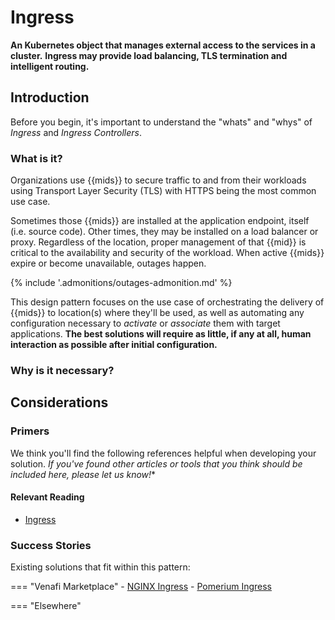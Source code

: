 #  Ingress

<!-- **Ingress controllers are specialized load balancers for Kubernetes and other containerized environments.** -->

<!-- We can justify the inclusion of "ingress" because ingress is a known entity in JSS. -->

**An Kubernetes object that manages external access to the services in a cluster.**
**Ingress may provide load balancing, TLS termination and intelligent routing.**

## Introduction

Before you begin, it's important to understand the "whats" and "whys" of *Ingress* and *Ingress Controllers*. 

### What is it?

Organizations use {{mids}} to secure traffic to and from their workloads using Transport Layer Security (TLS) with HTTPS being the most common use case.

Sometimes those {{mids}} are installed at the application endpoint, itself (i.e. source code). 
Other times, they may be installed on a load balancer or proxy.
Regardless of the location, proper management of that {{mid}} is critical to the availability and security of the workload.
When active {{mids}} expire or become unavailable, outages happen.

{% include '.admonitions/outages-admonition.md' %}

This design pattern focuses on the use case of orchestrating the delivery of {{mids}} to location(s) where they'll be used, as well as automating any configuration necessary to *activate* or *associate* them with target applications.
**The best solutions will require as little, if any at all, human interaction as possible after initial configuration.**

### Why is it necessary?


## Considerations



<!-- ##### Questions to guide us:

- What are the absolute **required capabilities**? (MVP)
    1. Ability to use a {{mid}}, an X.509 Certificate in this case, to secure traffic
    1. Ability to install/deploy/upload a {{mid}} to a 
    1. Ability to **validate** that a specific {{mid}} is where we think it is (data either proactively requested by Venafi or periodically reported on by the target consumer of the {{mid}})

- What sets the best solutions apart?
    {% include 'best-solutions-common.md' %}
    - Renewal of a {{mid}} should not cause downtime -->



### Primers
We think you'll find the following references helpful when developing your solution. 
*If you've found other articles or tools that you think should be included here, please let us know!**
<!-- .to-do: insert a way for users to let us know. Maybe a simple mailto: link will work for now, or do we suggest they update the page themselves and make a pull request? -->

#### Relevant Reading

- [Ingress](https://kubernetes.io/docs/concepts/services-networking/ingress/)

### Success Stories

Existing solutions that fit within this pattern:

=== "Venafi Marketplace"
    - [NGINX Ingress](https://marketplace.venafi.com/ui/xchange-marketplace-app/620d2d6ed419fb06a5c5bd36/solution/6294f5507550f2ee553cf25d)
    - [Pomerium Ingress](https://marketplace.venafi.com/ui/xchange-marketplace-app/620d2d6ed419fb06a5c5bd36/solution/628cf590220a43b0c9a48842)

=== "Elsewhere"